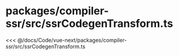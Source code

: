 # packages/compiler-ssr/src/ssrCodegenTransform.ts

<<< @/docs/Code/vue-next/packages/compiler-ssr/src/ssrCodegenTransform.ts
